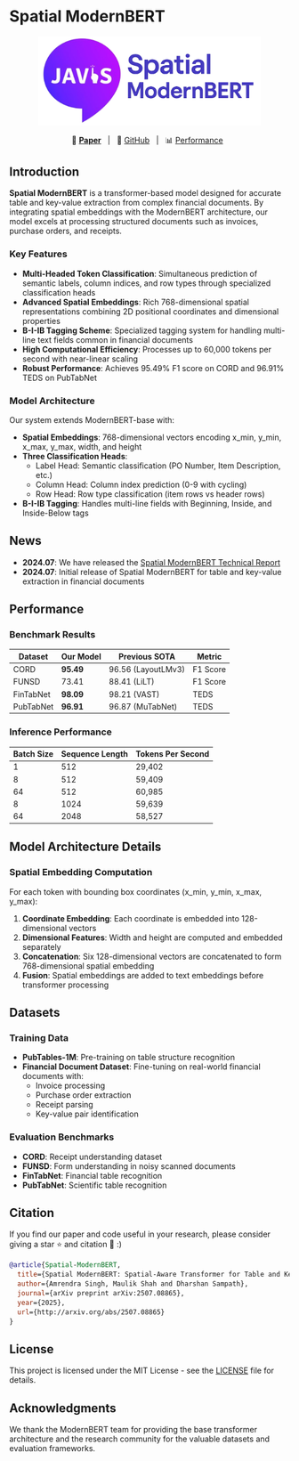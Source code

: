 # Spatial ModernBERT

<p align="center">
    <img src="Assets/Spatial-ModernBERT.png" width="400"/>
</p>

<p align="center">
        📑 <a href="http://arxiv.org/abs/2507.08865"><b>Paper</b></a>&nbsp&nbsp | &nbsp&nbsp🤗 <a href="https://github.com/javis-admin/Spatial-ModernBERT">GitHub</a>&nbsp&nbsp | &nbsp&nbsp📊 <a href="#performance">Performance</a>&nbsp&nbsp
</p>

## Introduction

**Spatial ModernBERT** is a transformer-based model designed for accurate table and key-value extraction from complex financial documents. By integrating spatial embeddings with the ModernBERT architecture, our model excels at processing structured documents such as invoices, purchase orders, and receipts.

### Key Features

* **Multi-Headed Token Classification**: Simultaneous prediction of semantic labels, column indices, and row types through specialized classification heads
* **Advanced Spatial Embeddings**: Rich 768-dimensional spatial representations combining 2D positional coordinates and dimensional properties
* **B-I-IB Tagging Scheme**: Specialized tagging system for handling multi-line text fields common in financial documents
* **High Computational Efficiency**: Processes up to 60,000 tokens per second with near-linear scaling
* **Robust Performance**: Achieves 95.49% F1 score on CORD and 96.91% TEDS on PubTabNet

### Model Architecture

Our system extends ModernBERT-base with:
- **Spatial Embeddings**: 768-dimensional vectors encoding x_min, y_min, x_max, y_max, width, and height
- **Three Classification Heads**:
  - Label Head: Semantic classification (PO Number, Item Description, etc.)
  - Column Head: Column index prediction (0-9 with cycling)
  - Row Head: Row type classification (item rows vs header rows)
- **B-I-IB Tagging**: Handles multi-line fields with Beginning, Inside, and Inside-Below tags

## News

* **2024.07**: We have released the [Spatial ModernBERT Technical Report](http://arxiv.org/abs/2507.08865)
* **2024.07**: Initial release of Spatial ModernBERT for table and key-value extraction in financial documents

## Performance

### Benchmark Results

| Dataset | Our Model | Previous SOTA | Metric |
|---------|-----------|---------------|--------|
| CORD | **95.49** | 96.56 (LayoutLMv3) | F1 Score |
| FUNSD | 73.41 | 88.41 (LiLT) | F1 Score |
| FinTabNet | **98.09** | 98.21 (VAST) | TEDS |
| PubTabNet | **96.91** | 96.87 (MuTabNet) | TEDS |

### Inference Performance

| Batch Size | Sequence Length | Tokens Per Second |
|------------|----------------|-------------------|
| 1 | 512 | 29,402 |
| 8 | 512 | 59,409 |
| 64 | 512 | 60,985 |
| 8 | 1024 | 59,639 |
| 64 | 2048 | 58,527 |

## Model Architecture Details

### Spatial Embedding Computation

For each token with bounding box coordinates (x_min, y_min, x_max, y_max):

1. **Coordinate Embedding**: Each coordinate is embedded into 128-dimensional vectors
2. **Dimensional Features**: Width and height are computed and embedded separately
3. **Concatenation**: Six 128-dimensional vectors are concatenated to form 768-dimensional spatial embedding
4. **Fusion**: Spatial embeddings are added to text embeddings before transformer processing

## Datasets

### Training Data

- **PubTables-1M**: Pre-training on table structure recognition
- **Financial Document Dataset**: Fine-tuning on real-world financial documents with:
  - Invoice processing
  - Purchase order extraction
  - Receipt parsing
  - Key-value pair identification

### Evaluation Benchmarks

- **CORD**: Receipt understanding dataset
- **FUNSD**: Form understanding in noisy scanned documents
- **FinTabNet**: Financial table recognition
- **PubTabNet**: Scientific table recognition

## Citation

If you find our paper and code useful in your research, please consider giving a star :star: and citation :pencil: :)

```BibTeX
@article{Spatial-ModernBERT,
  title={Spatial ModernBERT: Spatial-Aware Transformer for Table and Key-Value Extraction in Financial Documents at Scale},
  author={Amrendra Singh, Maulik Shah and Dharshan Sampath},
  journal={arXiv preprint arXiv:2507.08865},
  year={2025},
  url={http://arxiv.org/abs/2507.08865}
}
```

## License

This project is licensed under the MIT License - see the [LICENSE](LICENSE) file for details.

## Acknowledgments

We thank the ModernBERT team for providing the base transformer architecture and the research community for the valuable datasets and evaluation frameworks.